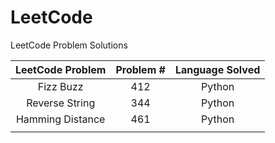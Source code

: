 # LeetCode

LeetCode Problem Solutions	



| LeetCode Problem | Problem # | Language Solved |
| :--------------: | :-------: | :-------------: |
|    Fizz Buzz     |    412    |     Python      |
|  Reverse String  |    344    |     Python      |
| Hamming Distance |    461    |     Python      |
|                  |           |                 |